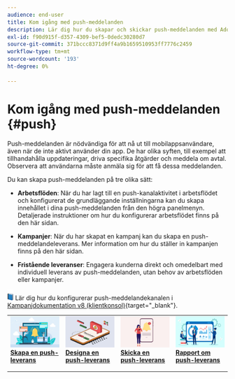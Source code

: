 ```yaml
---
audience: end-user
title: Kom igång med push-meddelanden
description: Lär dig hur du skapar och skickar push-meddelanden med Adobe Campaign Web
exl-id: f90d915f-d357-4309-bef5-0dedc30280d7
source-git-commit: 371bccc8371d9ff4a9b1659510953ff7776c2459
workflow-type: tm+mt
source-wordcount: '193'
ht-degree: 0%

---
```


# Kom igång med push-meddelanden {#push}

Push-meddelanden är nödvändiga för att nå ut till mobilappsanvändare, även när de inte aktivt använder din app. De har olika syften, till exempel att tillhandahålla uppdateringar, driva specifika åtgärder och meddela om avtal. Observera att användarna måste anmäla sig för att få dessa meddelanden.

Du kan skapa push-meddelanden på tre olika sätt:

* **Arbetsflöden**: När du har lagt till en push-kanalaktivitet i arbetsflödet och konfigurerat de grundläggande inställningarna kan du skapa innehållet i dina push-meddelanden från den högra panelmenyn. Detaljerade instruktioner om hur du konfigurerar arbetsflödet finns på den här sidan.

* **Kampanjer**: När du har skapat en kampanj kan du skapa en push-meddelandeleverans. Mer information om hur du ställer in kampanjen finns på den här sidan.

* **Fristående leveranser**: Engagera kunderna direkt och omedelbart med individuell leverans av push-meddelanden, utan behov av arbetsflöden eller kampanjer.

![](../assets/do-not-localize/book.png) Lär dig hur du konfigurerar push-meddelandekanalen i [Kampanjdokumentation v8 (klientkonsol)](https://experienceleague.adobe.com/docs/campaign/campaign-v8/campaigns/send/push.html){target="_blank"}.

<table style="table-layout:fixed"><tr style="border: 0;">
<td>
<a href="create-push.md">
<img alt="Lead" src="assets/do-not-localize/push_create.jpeg">
</a>
<div><a href="create-push.md"><strong>Skapa en push-leverans</strong>
</div>
<p>
</td>
<td>
<a href="content-push.md">
<img alt="Sällan" src="assets/do-not-localize/push_design.jpeg">
</a>
<div>
<a href="content-push.md"><strong>Designa en push-leverans<strong></strong></a>
</div>
<p></td>
<td>
<a href="send-push.md">
<img alt="Validering" src="assets/do-not-localize/push_send.jpeg">
</a>
<div>
<a href="send-push.md"><strong>Skicka en push-leverans</strong></a>
</div>
<p>
</td>
<td>
<a href="send-push.md">
<img alt="Validering" src="assets/do-not-localize/push_report.jpeg">
</a>
<div>
<a href="send-push.md"><strong>Rapport om push-leverans</strong></a>
</div>
<p>
</td>
</tr></table>
